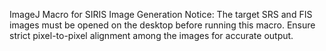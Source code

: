 ImageJ Macro for SIRIS Image Generation
Notice: The target SRS and FIS images must be opened on the desktop before running this macro.
Ensure strict pixel-to-pixel alignment among the images for accurate output.

